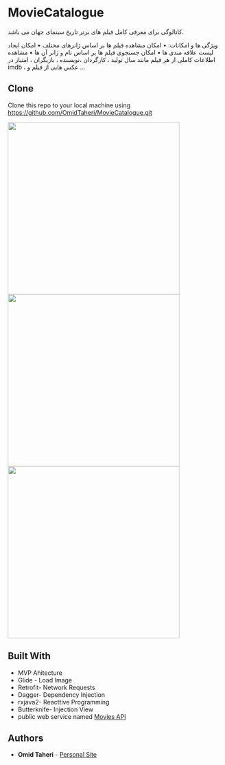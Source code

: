 # MovieCatalogue

کاتالوگی برای معرفی کامل  فیلم های برتر تاریخ سینمای جهان  می باشد.

ویژگی ها و امکانات:
•	امکان مشاهده فیلم ها بر اساس ژانرهای مختلف
•	امکان ایجاد لیست علاقه مندی ها
•	امکان جستجوی فیلم ها بر اساس نام و ژانر آن ها
•	مشاهده اطلاعات کاملی از هر فیلم مانند سال تولید ، کارگردان ،نویسنده ، بازیگران ، امتیاز در imdb ، عکس هایی از فیلم و …




## Clone

Clone this repo to your local machine using https://github.com/OmidTaheri/MovieCatalogue.git

<a href="url"><img src="http://omidtaheri.ir/wp-content/uploads/2020/02/film22.jpg"   height="400" width="400" ></a>
<a href="url"><img src="http://omidtaheri.ir/wp-content/uploads/2020/02/film42.jpg"   height="400" width="400" ></a>
<a href="url"><img src="http://omidtaheri.ir/wp-content/uploads/2020/02/film12-scaled.jpg"   height="400" width="400" ></a>
 




## Built With

* MVP Ahitecture
* Glide - Load Image
* Retrofit- Network Requests
* Dagger- Dependency Injection
* rxjava2- Reacttive Programming
* Butterknife- Injection View
* public web service named [Movies API](www.moviesapi.ir)

## Authors

* **Omid Taheri** - [Personal Site](http://omidtaheri.ir)
